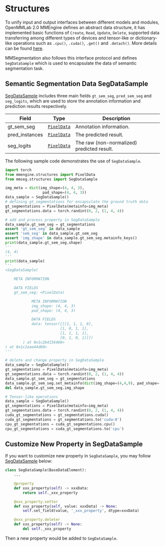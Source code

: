 # Structures

To unify input and output interfaces  between different models and modules, OpenMMLab 2.0 MMEngine defines an abstract data structure,
it has implemented basic functions of `Create`, `Read`, `Update`, `Delete`, supported data transferring among different types of devices
and tensor-like or dictionary-like operations such as `.cpu()`, `.cuda()`, `.get()` and `.detach()`.
More details can be found [here](https://github.com/vbti-development/onedl-mmengine/blob/main/docs/en/advanced_tutorials/data_element.md).

MMSegmentation also follows this interface protocol and defines `SegDataSample` which is used to encapsulate the data of semantic segmentation task.

## Semantic Segmentation Data SegDataSample

[SegDataSample](mmseg.structures.SegDataSample) includes three main fields `gt_sem_seg`, `pred_sem_seg` and `seg_logits`, which are used to store the annotation information and prediction results respectively.

| Field          | Type                      | Description                                |
| -------------- | ------------------------- | ------------------------------------------ |
| gt_sem_seg     | [`PixelData`](#pixeldata) | Annotation information.                    |
| pred_instances | [`PixelData`](#pixeldata) | The predicted result.                      |
| seg_logits     | [`PixelData`](#pixeldata) | The raw (non-normalized) predicted result. |

The following sample code demonstrates the use of `SegDataSample`.

```python
import torch
from mmengine.structures import PixelData
from mmseg.structures import SegDataSample

img_meta = dict(img_shape=(4, 4, 3),
                 pad_shape=(4, 4, 3))
data_sample = SegDataSample()
# defining gt_segmentations for encapsulate the ground truth data
gt_segmentations = PixelData(metainfo=img_meta)
gt_segmentations.data = torch.randint(0, 2, (1, 4, 4))

# add and process property in SegDataSample
data_sample.gt_sem_seg = gt_segmentations
assert 'gt_sem_seg' in data_sample
assert 'sem_seg' in data_sample.gt_sem_seg
assert 'img_shape' in data_sample.gt_sem_seg.metainfo_keys()
print(data_sample.gt_sem_seg.shape)
'''
(4, 4)
'''
print(data_sample)
'''
<SegDataSample(

    META INFORMATION

    DATA FIELDS
    gt_sem_seg: <PixelData(

            META INFORMATION
            img_shape: (4, 4, 3)
            pad_shape: (4, 4, 3)

            DATA FIELDS
            data: tensor([[[1, 1, 1, 0],
                         [1, 0, 1, 1],
                         [1, 1, 1, 1],
                         [0, 1, 0, 1]]])
        ) at 0x1c2b4156460>
) at 0x1c2aae44d60>
'''

# delete and change property in SegDataSample
data_sample = SegDataSample()
gt_segmentations = PixelData(metainfo=img_meta)
gt_segmentations.data = torch.randint(0, 2, (1, 4, 4))
data_sample.gt_sem_seg = gt_segmentations
data_sample.gt_sem_seg.set_metainfo(dict(img_shape=(4,4,9), pad_shape=(4,4,9)))
del data_sample.gt_sem_seg.img_shape

# Tensor-like operations
data_sample = SegDataSample()
gt_segmentations = PixelData(metainfo=img_meta)
gt_segmentations.data = torch.randint(0, 2, (1, 4, 4))
cuda_gt_segmentations = gt_segmentations.cuda()
cuda_gt_segmentations = gt_segmentations.to('cuda:0')
cpu_gt_segmentations = cuda_gt_segmentations.cpu()
cpu_gt_segmentations = cuda_gt_segmentations.to('cpu')
```

## Customize New Property in SegDataSample

If you want to customize new property in `SegDataSample`, you may follow [SegDataSample](https://github.com/vbti-development/onedl-mmsegmentation/blob/1.x/mmseg/structures/seg_data_sample.py) below:

```python
class SegDataSample(BaseDataElement):
    ...

    @property
    def xxx_property(self) -> xxxData:
        return self._xxx_property

    @xxx_property.setter
    def xxx_property(self, value: xxxData) -> None:
        self.set_field(value, '_xxx_property', dtype=xxxData)

    @xxx_property.deleter
    def xxx_property(self) -> None:
        del self._xxx_property
```

Then a new property would be added to `SegDataSample`.
